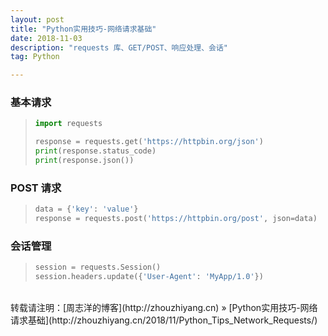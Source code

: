```yaml
---
layout: post
title: "Python实用技巧-网络请求基础"
date: 2018-11-03 
description: "requests 库、GET/POST、响应处理、会话"
tag: Python 

---
```


### 基本请求

>```python
>import requests
>
>response = requests.get('https://httpbin.org/json')
>print(response.status_code)
>print(response.json())
>```

### POST 请求

>```python
>data = {'key': 'value'}
>response = requests.post('https://httpbin.org/post', json=data)
>```

### 会话管理

>```python
>session = requests.Session()
>session.headers.update({'User-Agent': 'MyApp/1.0'})
>```

<br>
转载请注明：[周志洋的博客](http://zhouzhiyang.cn) » [Python实用技巧-网络请求基础](http://zhouzhiyang.cn/2018/11/Python_Tips_Network_Requests/) 

